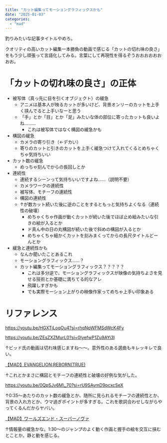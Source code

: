 ```yaml
---
title: "カット編集ってモーショングラフィックスかも"
date: "2025-01-03"
categories: 
  - "mad"
---
```


釣りみたいな記事タイトルやめろ。

クオリティの高いカット編集一本勝負の動画で感じる「カットの切れ味の良さ」をもう少し頑張って言語化してみる。言葉にして再現性を得るぞうおおおおおおおお。

<!--more-->

# 「カットの切れ味の良さ」の正体

- 被写体（真っ先に目を引くオブジェクト）の緩急
    - アニメは基本人が映るカットが多いけど、背景オンリーのカットを上手く挟んでると上手いなーと思う
    - 「手」とか「目」とか「足」みたいな体の部位に寄ったカットも良いよね………
        - これは被写体ではなく構図の緩急かも
- 構図の緩急
    - カメラの寄り引き（←デカい）
    - 寄りのカットと引きのカットを上手く緩急つけて入れてくるとめちゃくちゃ気持ちいい
- カット数の緩急
    - めっちゃ刻んでからの長回しとか
- 連続性
    - 連続するシーンって気持ちいいですよね……（説明不要）
    - カメラワークの連続性
    - 被写体、モチーフの連続性
    - 構図の連続性
    - ↑が数カット続いた後に逆のことをするともっと気持ちよくなる（連続性の破壊）
        - めちゃくちゃ作画が動くカットが続いた後でほぼ止め絵みたいな引きの絵が入るとか
        - ド真ん中の日の丸構図が続いた後で斜めの構図が入るとか
        - めちゃくちゃ細かくカットを刻みまくってからの長尺タイトルどーんとか
- 緩急と連続性かも
    - なんか聞いたことあるこれ
    - モーショングラフィックス……？
    - カット編集ってモーショングラフィックス？？？？？
        - これは多分逆で、モーショングラフィックスが映像の気持ちよさを見せる技術とか基礎に満ちてる的なアレ
        - 飛躍しすぎかも
        - でも実際モーション上がりの映像作家ってめちゃ上手い印象ある

# リファレンス

https://youtu.be/HGXTjLoqOu4?si=rhqNpWFMSdWcK4Fy

https://youtu.be/ZEsZXZMurL0?si=0lyefwP1Zu9AYi3l

↑ビッド氏の動画は切れ味感じますね〜〜。意外性のある選曲もキレッキレで良い。

[【MAD】EVANGELION:REBORN(TRUE)](https://www.nicovideo.jp/watch/sm43192065)

↑これとかまさに構図とモチーフの連続性と破壊の好例な気がした。

https://youtu.be/0QpSJv6M\_70?si=rU9SAymD9pcxcSeX

↑0:35〜あたりのカット数の緩急とか、随所に見られるモチーフの連続性とか、背景の入れ方とか、ウマ過ぎポイントが多すぎる。これを歌詞合わせしながらやってくるんだからヤバい。

[【MAD】ワールズエンド・スーパーノヴァ](https://www.nicovideo.jp/watch/sm44048951)

↑情報量の緩急かな。1:30〜のジャンプのよく動く作画と握手の絵を交互に挟むとことか。静と動を感じる。
